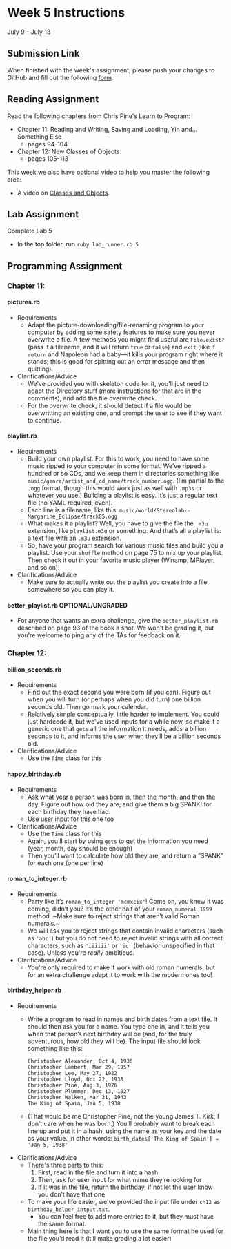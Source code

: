 # Week 5 Instructions

July 9 - July 13

## Submission Link

When finished with the week's assignment, please push your changes to GitHub and fill out the following <a href="https://goo.gl/forms/9IaC6tRvhrqhMyII3">form</a>.

## Reading Assignment

Read the following chapters from Chris Pine's Learn to Program:

- Chapter 11: Reading and Writing,
Saving and Loading,
Yin and... Something Else
  - pages 94-104
- Chapter 12: New Classes of Objects
  - pages 105-113

This week we also have optional video to help you master the following area:

- A video on <a href="https://youtu.be/hTiryOe0Rgo">Classes and Objects</a>.

## Lab Assignment

Complete Lab 5

- In the top folder, run `ruby lab_runner.rb 5`

## Programming Assignment

### Chapter 11:

#### pictures.rb

- Requirements
  - Adapt the picture-downloading/file-renaming program to your computer by adding some safety features to make sure you never overwrite a file. A few methods you might find useful are `File.exist?` (pass it a filename, and it will return `true` or `false`) and `exit` (like if `return` and Napoleon had a baby—it kills your program right where it stands; this is good for spitting out an error message and then quitting).
- Clarifications/Advice
  - We've provided you with skeleton code for it, you'll just need to adapt the Directory stuff (more instructions for that are in the comments), and add the file overwrite check.
  - For the overwrite check, it should detect if a file would be overwritting an existing one, and prompt the user to see if they want to continue.

#### playlist.rb

- Requirements
  - Build your own playlist. For this to work, you need to have some music ripped to your computer in some format. We’ve ripped a hundred or so CDs, and we keep them in directories something like `music/genre/artist_and_cd_name/track_number.ogg`. (I’m partial to the `.ogg` format, though this would work just as well with `.mp3s` or whatever you use.) Building a playlist is easy. It’s just a regular text file (no YAML required, even).
  - Each line is a filename, like this: `music/world/Stereolab--Margarine_Eclipse/track05.ogg`
  - What makes it a playlist? Well, you have to give the file the `.m3u` extension, like `playlist.m3u` or something. And that’s all a playlist is: a text file with an `.m3u` extension.
  - So, have your program search for various music files and build you a playlist. Use your `shuffle` method on page 75 to mix up your playlist. Then check it out in your favorite music player (Winamp, MPlayer, and so on)!
- Clarifications/Advice
  - Make sure to actually write out the playlist you create into a file somewhere so you can play it.

#### better_playlist.rb **OPTIONAL/UNGRADED**

- For anyone that wants an extra challenge, give the `better_playlist.rb` described on page 93 of the book a shot. We won't be grading it, but you're welcome to ping any of the TAs for feedback on it.

### Chapter 12:

#### billion_seconds.rb

- Requirements
  - Find out the exact second you were born (if you can). Figure out when you will turn (or perhaps when you did turn) one billion seconds old. Then go mark your calendar.
  - Relatively simple conceptually, little harder to implement. You could just hardcode it, but we’ve used inputs for a while now, so make it a generic one that `gets` all the information it needs, adds a billion seconds to it, and informs the user when they’ll be a billion seconds old.
- Clarifications/Advice
  - Use the `Time` class for this

#### happy_birthday.rb

- Requirements
  - Ask what year a person was born in, then the month, and then the day. Figure out how old they are, and give them a big SPANK! for each birthday they have had.
  - Use user input for this one too
- Clarifications/Advice
  - Use the `Time` class for this
  - Again, you’ll start by using `gets` to get the information you need (year, month, day should be enough)
  - Then you’ll want to calculate how old they are, and return a “SPANK” for each one (one per line)

#### roman_to_integer.rb

- Requirements
  - Party like it’s `roman_to_integer 'mcmxcix'`! Come on, you knew it was coming, didn’t you? It’s the other half of your `roman_numeral 1999` method. ~Make sure to reject strings that aren’t valid Roman numerals.~
  - We will ask you to reject strings that contain invalid characters (such as `'abc'`) but you do not need to reject invalid strings with all correct characters, such as `'iiiiii'` or `'ic'` (behavior unspecified in that case). Unless you're _really_ ambitious.
- Clarifications/Advice
  - You're only required to make it work with old roman numerals, but for an extra challenge adapt it to work with the modern ones too!

#### birthday_helper.rb

- Requirements
  - Write a program to read in names and birth dates from a text file. It should then ask you for a name. You type one in, and it tells you when that person’s next birthday will be (and, for the truly adventurous, how old they will be). The input file should look something like this:

    ~~~
    Christopher Alexander, Oct 4, 1936
    Christopher Lambert, Mar 29, 1957
    Christopher Lee, May 27, 1922
    Christopher Lloyd, Oct 22, 1938
    Christopher Pine, Aug 3, 1976
    Christopher Plummer, Dec 13, 1927
    Christopher Walken, Mar 31, 1943
    The King of Spain, Jan 5, 1938
    ~~~

  - (That would be me Christopher Pine, not the young James T. Kirk; I don’t care when he was born.) You’ll probably want to break each line up and put it in a hash, using the name as your key and the date as your value. In other words: `birth_dates['The King of Spain'] = 'Jan 5, 1938'`
- Clarifications/Advice
  - There's three parts to this:
    1. First, read in the file and turn it into a hash
    2. Then, ask for user input for what name they’re looking for
    3. If it was in the file, return the birthday, if not let the user know you don’t have that one
  - To make your life easier, we've provided the input file under `ch12` as `birthday_helper_intput.txt`.
    - You can feel free to add more entries to it, but they must have the same format.
  - Main thing here is that I want you to use the same format he used for the file you’d read it (it’ll make grading a lot easier)
